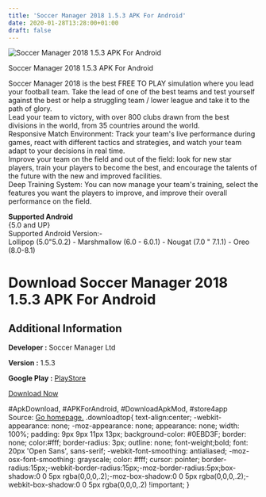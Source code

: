 ```yaml
---
title: 'Soccer Manager 2018 1.5.3 APK For Android'
date: 2020-01-28T13:28:00+01:00
draft: false
---
```


![Soccer Manager 2018 1.5.3 APK For Android](https://i1.wp.com/apkhome.net/wp-content/uploads/2018/06/Soccer-Manager-2018-1.5.3.png "Soccer Manager 2018 1.5.3 APK For Android")

  

Soccer Manager 2018 1.5.3 APK For Android

Soccer Manager 2018 is the best FREE TO PLAY simulation where you lead your football team. Take the lead of one of the best teams and test yourself against the best or help a struggling team / lower league and take it to the path of glory.  
Lead your team to victory, with over 800 clubs drawn from the best divisions in the world, from 35 countries around the world.  
Responsive Match Environment: Track your team's live performance during games, react with different tactics and strategies, and watch your team adapt to your decisions in real time.  
Improve your team on the field and out of the field: look for new star players, train your players to become the best, and encourage the talents of the future with the new and improved facilities.  
Deep Training System: You can now manage your team's training, select the features you want the players to improve, and improve their overall performance on the field.

**Supported Android**  
{5.0 and UP}  
Supported Android Version:-  
Lollipop (5.0"5.0.2) - Marshmallow (6.0 - 6.0.1) - Nougat (7.0 " 7.1.1) - Oreo (8.0-8.1)

Download Soccer Manager 2018 1.5.3 APK For Android
==================================================

Additional Information
----------------------

**Developer :** Soccer Manager Ltd

**Version :** 1.5.3

**Google Play :** [PlayStore](https://play.google.com/store/apps/details?id=com.soccermanagerltd.soccermanager2018)

  

[Download Now](https://store4app.co/post/soccer-manager-2018-1-5-3-apk-for-android_1573671355)

  
#ApkDownload, #APKForAndroid, #DownloadApkMod, #store4app  
Source: [Go homepage.](https://store4app.co/post/soccer-manager-2018-1-5-3-apk-for-android_1573671355) .downloadtop{ text-align:center; -webkit-appearance: none; -moz-appearance: none; appearance: none; width: 100%; padding: 9px 9px 11px 13px; background-color: #0EBD3F; border: none; color:#fff; border-radius: 3px; outline: none; font-weight;bold; font: 20px 'Open Sans', sans-serif; -webkit-font-smoothing: antialiased; -moz-osx-font-smoothing: grayscale; color: #fff; cursor: pointer; border-radius:15px;-webkit-border-radius:15px;-moz-border-radius:5px;box-shadow:0 0 5px rgba(0,0,0,.2);-moz-box-shadow:0 0 5px rgba(0,0,0,.2);-webkit-box-shadow:0 0 5px rgba(0,0,0,.2) !important; }